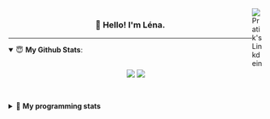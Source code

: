 <!--
<a href="https://twitter.com" target="_blank" rel="nofollow">
 <img align="right" alt="Pratik's Twitter" width="22px" src="https://cdn.jsdelivr.net/npm/simple-icons@v3/icons/twitter.svg" />
</a> 

-->
<a href="https://www.linkedin.com/in/lenagiacalone/" target="_blank" rel="nofollow">
 <img align="right" alt="Pratik's Linkdein" width="22px" src="https://cdn.jsdelivr.net/npm/simple-icons@v3/icons/linkedin.svg" />
</a>



<h3 align="center">👋 Hello! I'm Léna.</h3>

---

<!--
**lgiacalo/lgiacalo** is a ✨ _special_ ✨ repository because its `README.md` (this file) appears on your GitHub profile.

Here are some ideas to get you started:

- 🔭 I’m currently working on ...
- 🌱 I’m currently learning ...
- 👯 I’m looking to collaborate on ...
- 🤔 I’m looking for help with ...
- 💬 Ask me about ...
- 📫 How to reach me: ...
- 😄 Pronouns: ...
- ⚡ Fun fact: ...
-->

<details open>
 <summary> 😇 <b>My Github Stats</b>: </summary>
<br>
<p align = "center">
  <img src = "https://github-readme-stats.vercel.app/api?username=lgiacalo&show_icons=true&theme=nord" width="420">
  <img src = "https://github-readme-stats.vercel.app/api/top-langs/?username=lgiacalo&layout=compact&theme=nord">
</p>
 
<br>
<p align = "center">
  <imp src = "https://github-readme-stats.vercel.app/api/wakatime?username=lgiacalo&theme=nord">
</p>

</details>

<details>
 <summary>🤖 <b>My programming stats</b></summary>
 <br>
 
<!--START_SECTION:waka-->
![Lines of code](https://img.shields.io/badge/From%20Hello%20World%20I%27ve%20Written-881%20Thousand%20lines%20of%20code-blue)

**🐱 My GitHub Data** 

> 🏆 1,083 Contributions in the Year 2021
 > 
> 📦 297.7 kB Used in GitHub's Storage 
 > 
> 🚫 Not Opted to Hire
 > 
> 📜 44 Public Repositories 
 > 
> 🔑 34 Private Repositories  
 > 
**I'm an Early 🐤** 

```text
🌞 Morning    128 commits    ██████░░░░░░░░░░░░░░░░░░░   24.24% 
🌆 Daytime    260 commits    ████████████░░░░░░░░░░░░░   49.24% 
🌃 Evening    133 commits    ██████░░░░░░░░░░░░░░░░░░░   25.19% 
🌙 Night      7 commits      ░░░░░░░░░░░░░░░░░░░░░░░░░   1.33%

```
📅 **I'm Most Productive on Thursday** 

```text
Monday       84 commits     ████░░░░░░░░░░░░░░░░░░░░░   15.91% 
Tuesday      58 commits     ██░░░░░░░░░░░░░░░░░░░░░░░   10.98% 
Wednesday    116 commits    █████░░░░░░░░░░░░░░░░░░░░   21.97% 
Thursday     135 commits    ██████░░░░░░░░░░░░░░░░░░░   25.57% 
Friday       63 commits     ███░░░░░░░░░░░░░░░░░░░░░░   11.93% 
Saturday     23 commits     █░░░░░░░░░░░░░░░░░░░░░░░░   4.36% 
Sunday       49 commits     ██░░░░░░░░░░░░░░░░░░░░░░░   9.28%

```


📊 **This Week I Spent My Time On** 

```text
⌚︎ Time Zone: Europe/Paris

💬 Programming Languages: 
JavaScript               12 hrs 20 mins      █████████████████████░░░░   86.34% 
Markdown                 1 hr 57 mins        ███░░░░░░░░░░░░░░░░░░░░░░   13.66%

🔥 Editors: 
VS Code                  14 hrs 17 mins      █████████████████████████   100.0%

🐱‍💻 Projects: 
augmentation_capital     12 hrs 48 mins      ██████████████████████░░░   89.61% 
Work                     1 hr 28 mins        ██░░░░░░░░░░░░░░░░░░░░░░░   10.35% 
pappers-engine           0 secs              ░░░░░░░░░░░░░░░░░░░░░░░░░   0.04%

💻 Operating System: 
Mac                      14 hrs 17 mins      █████████████████████████   100.0%

```

**I Mostly Code in C** 

```text
C                        26 repos            ████████░░░░░░░░░░░░░░░░░   32.1% 
JavaScript               16 repos            █████░░░░░░░░░░░░░░░░░░░░   19.75% 
HTML                     8 repos             ██░░░░░░░░░░░░░░░░░░░░░░░   9.88% 
Shell                    8 repos             ██░░░░░░░░░░░░░░░░░░░░░░░   9.88% 
C++                      4 repos             █░░░░░░░░░░░░░░░░░░░░░░░░   4.94%

```


**Timeline**

![Chart not found](https://raw.githubusercontent.com/lgiacalo/lgiacalo/main/charts/bar_graph.png) 


 Last Updated on 23/12/2021
<!--END_SECTION:waka-->

</details>
